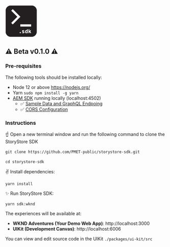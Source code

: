 <img src="storystore-sdk.png" width="100" height="100" />

## ⚠️ Beta v0.1.0 ⚠️

### Pre-requisites

The following tools should be installed locally:

- Node 12 or above https://nodejs.org/
- Yarn `sudo npm install -g yarn`
- [AEM SDK](https://experienceleague.adobe.com/docs/experience-manager-learn/getting-started-with-aem-headless/graphql/multi-step/setup.html?lang=en#aem-sdk) running locally (localhost:4502)
  - ✅ [Sample Data and GraphQL Endpoing](https://experienceleague.adobe.com/docs/experience-manager-learn/getting-started-with-aem-headless/graphql/multi-step/setup.html?lang=en#wknd-site-content-endpoints)
  - ✅ [CORS Configuration](https://experienceleague.adobe.com/docs/experience-manager-learn/getting-started-with-aem-headless/graphql/multi-step/setup.html?lang=en#cors-config)

### Instructions

☝️ Open a new terminal window and run the following command to clone the StoryStore SDK

`git clone https://github.com/PMET-public/storystore-sdk.git`

`cd storystore-sdk`

✌️ Install dependencies:

`yarn install`

✨ Run StoryStore SDK:

`yarn sdk:wknd`

The experiences will be available at:

- **WKND Adventures (Your Demo Web App)**: http://localhost:3000
- **UIKit (Development Canvas)**: http://localhost:6006

You can view and edit source code in the UIKit `./packages/ui-kit/src`

